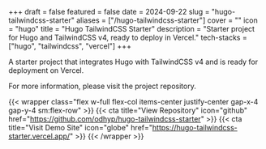 +++
draft = false
featured = false
date = 2024-09-22
slug = "hugo-tailwindcss-starter"
aliases = ["/hugo-tailwindcss-starter"]
cover = ""
icon = "hugo"
title = "Hugo TailwindCSS Starter"
description = "Starter project for Hugo and TailwindCSS v4, ready to deploy in Vercel."
tech-stacks = ["hugo", "tailwindcss", "vercel"]
+++

A starter project that integrates Hugo with TailwindCSS v4 and is ready for deployment on Vercel.

<!--more-->

For more information, please visit the project repository.

{{< wrapper class="flex w-full flex-col items-center justify-center gap-x-4 gap-y-4 sm:flex-row" >}}
{{< cta title="View Repository" icon="github" href="https://github.com/odhyp/hugo-tailwindcss-starter" >}}
{{< cta title="Visit Demo Site" icon="globe" href="https://hugo-tailwindcss-starter.vercel.app/" >}}
{{< /wrapper >}}
